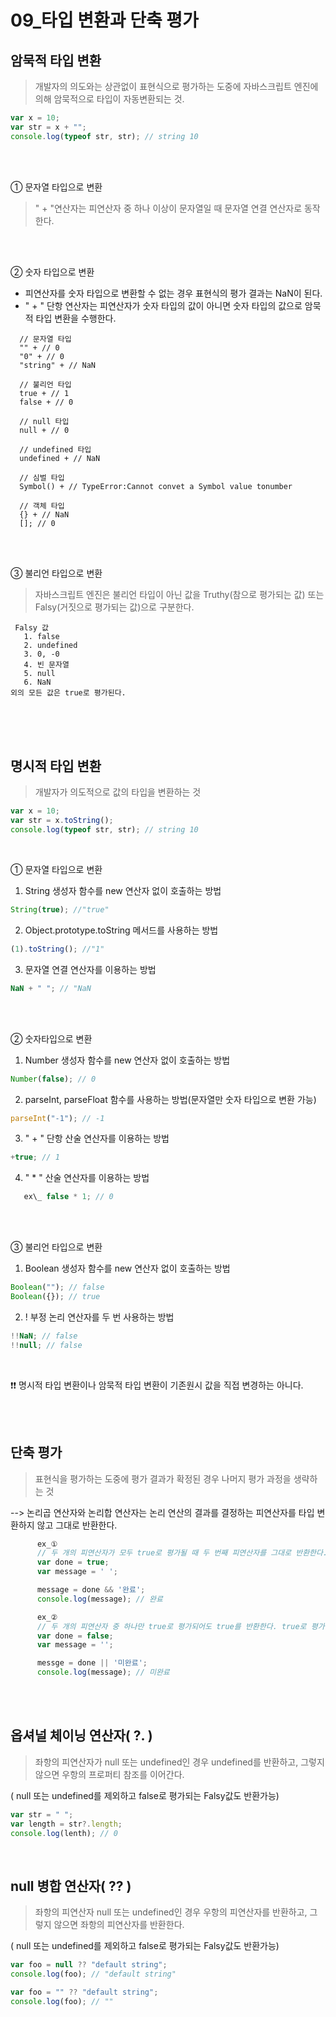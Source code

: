 # 09\_타입 변환과 단축 평가

## 암묵적 타입 변환

> 개발자의 의도와는 상관없이 표현식으로 평가하는 도중에 자바스크립트 엔진에 의해 암묵적으로 타입이 자동변환되는 것.

```js
var x = 10;
var str = x + "";
console.log(typeof str, str); // string 10
```

<br>  
<br>

① 문자열 타입으로 변환

> " + "연산자는 피연산자 중 하나 이상이 문자열일 때 문자열 연결 연산자로 동작한다.

<br>
<br>

② 숫자 타입으로 변환

- 피연산자를 숫자 타입으로 변환할 수 없는 경우 표현식의 평가 결과는 NaN이 된다.
- " + " 단항 연산자는 피연산자가 숫자 타입의 값이 아니면 숫자 타입의 값으로 암묵적 타입 변환을 수행한다.

```
  // 문자열 타입
  "" + // 0
  "0" + // 0
  "string" + // NaN

  // 불리언 타입
  true + // 1
  false + // 0

  // null 타입
  null + // 0

  // undefined 타입
  undefined + // NaN

  // 심벌 타입
  Symbol() + // TypeError:Cannot convet a Symbol value tonumber

  // 객체 타입
  {} + // NaN
  []; // 0
```

<br>
<br>

③ 불리언 타입으로 변환

> 자바스크립트 엔진은 불리언 타입이 아닌 값을 Truthy(참으로 평가되는 값) 또는 Falsy(거짓으로 평가되는 값)으로 구분한다.

     Falsy 값
       1. false
       2. undefined
       3. 0, -0
       4. 빈 문자열
       5. null
       6. NaN
    외의 모든 값은 true로 평가된다.

<br>
<br>
<br>

## 명시적 타입 변환

> 개발자가 의도적으로 값의 타입을 변환하는 것

```js
var x = 10;
var str = x.toString();
console.log(typeof str, str); // string 10
```

<br>

① 문자열 타입으로 변환

1.  String 생성자 함수를 new 연산자 없이 호출하는 방법

```js
String(true); //"true"
```

2.  Object.prototype.toString 메서드를 사용하는 방법

```js
(1).toString(); //"1"
```

3.  문자열 연결 연산자를 이용하는 방법

```js
NaN + " "; // "NaN
```

<br>
<br>

② 숫자타입으로 변환

1. Number 생성자 함수를 new 연산자 없이 호출하는 방법

```js
Number(false); // 0
```

2. parseInt, parseFloat 함수를 사용하는 방법(문자열만 숫자 타입으로 변환 가능)

```js
parseInt("-1"); // -1
```

3. " + " 단항 산술 연산자를 이용하는 방법

```js
+true; // 1
```

4. " \* " 산술 연산자를 이용하는 방법

```js
   ex\_ false * 1; // 0
```

<br>
<br>

③ 불리언 타입으로 변환

1.  Boolean 생성자 함수를 new 연산자 없이 호출하는 방법

```js
Boolean(""); // false
Boolean({}); // true
```

2.  ! 부정 논리 연산자를 두 번 사용하는 방법

```js
!!NaN; // false
!!null; // false
```

<br>

❗❗ 명시적 타입 변환이나 암묵적 타입 변환이 기존원시 값을 직접 변경하는 아니다.

<br>
<br>

## 단축 평가

> 표현식을 평가하는 도중에 평가 결과가 확정된 경우 나머지 평가 과정을 생략하는 것

--> 논리곱 연산자와 논리합 연산자는 논리 연산의 결과를 결정하는 피연산자를 타입 변환하지 않고 그대로 반환한다.

```js
      ex_①
      // 두 개의 피연산자가 모두 true로 평가될 때 두 번째 피연산자를 그대로 반환한다.
      var done = true;
      var message = ' ';

      message = done && '완료';
      console.log(message); // 완료

      ex_②
      // 두 개의 피연산자 중 하나만 true로 평가되어도 true를 반환한다. true로 평가된 첫 번째 피연산자를 그대로 변환한다.
      var done = false;
      var message = '';

      messge = done || '미완료';
      console.log(message); // 미완료
```

<br>
<br>

## 옵셔널 체이닝 연산자( ?. )

> 좌항의 피연산자가 null 또는 undefined인 경우 undefined를 반환하고, 그렇지 않으면 우항의 프로퍼티 참조를 이어간다.

( null 또는 undefined를 제외하고 false로 평가되는 Falsy값도 반환가능)

```js
var str = " ";
var length = str?.length;
console.log(lenth); // 0
```

<br>

## null 병합 연산자( ?? )

> 좌항의 피연산자 null 또는 undefined인 경우 우항의 피연산자를 반환하고, 그렇지 않으면 좌항의 피연산자를 반환한다.

( null 또는 undefined를 제외하고 false로 평가되는 Falsy값도 반환가능)

```js
var foo = null ?? "default string";
console.log(foo); // "default string"
```

```js
var foo = "" ?? "default string";
console.log(foo); // ""
```
